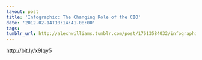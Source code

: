 ```yaml
---
layout: post
title: 'Infographic: The Changing Role of the CIO'
date: '2012-02-14T10:14:41-08:00'
tags: 
tumblr_url: http://alexhwilliams.tumblr.com/post/17613584032/infographic-the-changing-role-of-the-cio
---
```

<p><a href="http://bit.ly/x9Iqy5">http://bit.ly/x9Iqy5</a></p>
